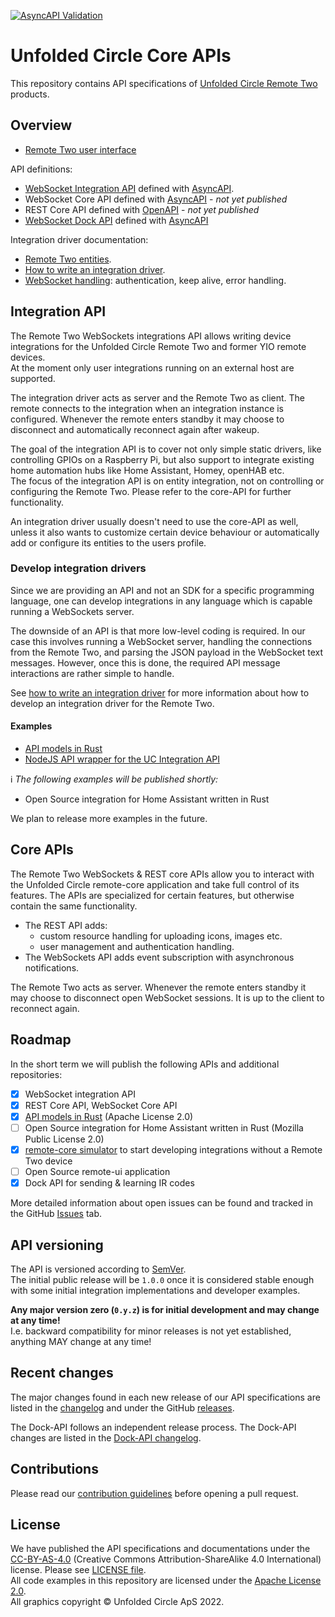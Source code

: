 [![AsyncAPI Validation](https://github.com/unfoldedcircle/core-api/actions/workflows/asyncapi.yml/badge.svg)](https://github.com/unfoldedcircle/core-api/actions/workflows/asyncapi.yml)

# Unfolded Circle Core APIs

This repository contains API specifications of [Unfolded Circle Remote Two](https://www.unfoldedcircle.com/) products.

## Overview

- [Remote Two user interface](./doc/remote-ui.md)

API definitions:

- [WebSocket Integration API](./integration-api/README.md) defined with [AsyncAPI](https://www.asyncapi.com/).
- WebSocket Core API defined with [AsyncAPI](https://www.asyncapi.com/) - _not yet published_
- REST Core API defined with [OpenAPI](https://www.openapis.org/) - _not yet published_
- [WebSocket Dock API](./dock-api/README.md) defined with [AsyncAPI](https://www.asyncapi.com/)

Integration driver documentation:

- [Remote Two entities](doc/entities/README.md).
- [How to write an integration driver](doc/integration-driver/write-integration-driver.md).
- [WebSocket handling](doc/integration-driver/websocket.md): authentication, keep alive, error handling.

## Integration API

The Remote Two WebSockets integrations API allows writing device integrations for the Unfolded Circle Remote Two and
former YIO remote devices.  
At the moment only user integrations running on an external host are supported.

The integration driver acts as server and the Remote Two as client. The remote connects to the integration when an
integration instance is configured. Whenever the remote enters standby it may choose to disconnect and automatically
reconnect again after wakeup.

The goal of the integration API is to cover not only simple static drivers, like controlling GPIOs on a Raspberry Pi,
but also support to integrate existing home automation hubs like Home Assistant, Homey, openHAB etc.  
The focus of the integration API is on entity integration, not on controlling or configuring the Remote Two. Please
refer to the core-API for further functionality.

An integration driver usually doesn't need to use the core-API as well, unless it also wants to customize certain device
behaviour or automatically add or configure its entities to the users profile.

### Develop integration drivers

Since we are providing an API and not an SDK for a specific programming language, one can develop integrations in any
language which is capable running a WebSockets server.

The downside of an API is that more low-level coding is required. In our case this involves running a WebSocket server,
handling the connections from the Remote Two, and parsing the JSON payload in the WebSocket text messages. However, once
this is done, the required API message interactions are rather simple to handle. 

See [how to write an integration driver](doc/integration-driver/write-integration-driver.md) for more information about
how to develop an integration driver for the Remote Two.

#### Examples

- [API models in Rust](https://github.com/unfoldedcircle/api-model-rs)
- [NodeJS API wrapper for the UC Integration API](https://github.com/unfoldedcircle/integration-node-library)

ℹ️ _The following examples will be published shortly:_

- Open Source integration for Home Assistant written in Rust

We plan to release more examples in the future.

## Core APIs

The Remote Two WebSockets & REST core APIs allow you to interact with the Unfolded Circle remote-core application and
take full control of its features. The APIs are specialized for certain features, but otherwise contain the same
functionality.

- The REST API adds:
  - custom resource handling for uploading icons, images etc.
  - user management and authentication handling.
- The WebSockets API adds event subscription with asynchronous notifications. 

The Remote Two acts as server. Whenever the remote enters standby it may choose to disconnect open WebSocket sessions.
It is up to the client to reconnect again.

## Roadmap

In the short term we will publish the following APIs and additional repositories: 

- [x] WebSocket integration API
- [x] REST Core API, WebSocket Core API
- [x] [API models in Rust](https://github.com/unfoldedcircle/api-model-rs) (Apache License 2.0)
- [ ] Open Source integration for Home Assistant written in Rust (Mozilla Public License 2.0)
- [x] [remote-core simulator](https://github.com/unfoldedcircle/core-simulator) to start developing integrations without a Remote Two device
- [ ] Open Source remote-ui application
- [x] Dock API for sending & learning IR codes

More detailed information about open issues can be found and tracked in the GitHub
[Issues](https://github.com/unfoldedcircle/core-api/issues) tab.

## API versioning

The API is versioned according to [SemVer](https://semver.org/).  
The initial public release will be `1.0.0` once it is considered stable enough with some initial integration
implementations and developer examples.

**Any major version zero (`0.y.z`) is for initial development and may change at any time!**  
I.e. backward compatibility for minor releases is not yet established, anything MAY change at any time!

## Recent changes

The major changes found in each new release of our API specifications are listed in the [changelog](./CHANGELOG.md) and
under the GitHub [releases](https://github.com/unfoldedcircle/core-api/releases).

The Dock-API follows an independent release process. The Dock-API changes are listed in the
[Dock-API changelog](./dock-api/CHANGELOG.md).

## Contributions

Please read our [contribution guidelines](./CONTRIBUTING.md) before opening a pull request.

## License

We have published the API specifications and documentations under the [CC-BY-AS-4.0](https://creativecommons.org/licenses/by-sa/4.0/)
(Creative Commons Attribution-ShareAlike 4.0 International) license. Please see [LICENSE file](./LICENSE).  
All code examples in this repository are licensed under the [Apache License 2.0](https://www.apache.org/licenses/LICENSE-2.0).  
All graphics copyright © Unfolded Circle ApS 2022.
